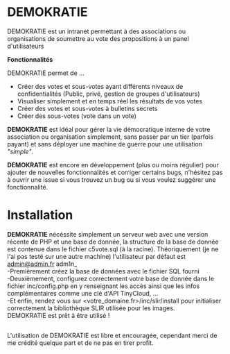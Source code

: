 # DEMOKRATIE
DEMOKRATIE est un intranet permettant à des associations ou organisations de soumettre au vote des propositions à un panel d'utilisateurs

**Fonctionnalités**

DEMOKRATIE permet de ...
* Créer des votes et sous-votes ayant différents niveaux de confidentialités (Public, privé, gestion de groupes d'utilisateurs)
* Visualiser simplement et en temps réel les résultats de vos votes
* Créer des votes et sous-votes à bulletins secrets
* Créer des sous-votes (vote dans un vote)

**DEMOKRATIE** est idéal pour gérer la vie démocratique interne de votre association ou organisation simplement, sans passer par un tier (parfois payant) et sans déployer une machine de guerre pour une utilisation *"simple"*.

**DEMOKRATIE** est encore en développement (plus ou moins régulier) pour ajouter de nouvelles fonctionnalités et corriger certains bugs, n'hésitez pas à ouvrir une issue si vous trouvez un bug ou si vous voulez suggérer une fonctionnalité.

# Installation
**DEMOKRATIE** nécéssite simplement un serveur web avec une version récente de PHP et une base de donnée, la structure de la base de donnée est contenue dans le fichier c5vote.sql (à la racine). Théoriquement (je ne l'ai pas testé sur une autre machine) l'utilisateur par défaut est admin@admin.fr adm1n_<br />
-Premièrement créez la base de données avec le fichier SQL fourni<br />
-Deuxièmement, configurez correctement votre base de donnée dans le fichier inc/config.php en y renseignant les accès ainsi que les infos complémentaires comme une clé d'API TinyCloud, ...<br />
-Et enfin, rendez vous sur <votre_domaine.fr>/inc/slir/install pour initialiser correctement la bibliothèque SLIR utilisée pour les images.<br />
DEMOKRATIE est prêt à être utilisé !

## 

L'utilisation de DEMOKRATIE est libre et encouragée, cependant merci de me crédité quelque part et de ne pas en tirer profit. 

